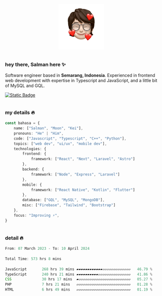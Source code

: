 <div align="center" style="display: flex; justify-content: center;">
    <img align="center" src="./public/Bitmoji.png" alt="Bitmoji" style="width: 150px;">
</div>

#

### hey there, Salman here ✨

Software engineer based in **Semarang, Indonesia**. Experienced in frontend web development with expertise in Typescript and JavaScript, and a little bit of MySQL and GQL.

<a href="https://drive.google.com/drive/folders/1SvRkcbxKS97ceLUn1lgBP56DQfzt-FIu?usp=sharing" target="_blank">![Static Badge](https://img.shields.io/badge/resume-white?style=for-the-badge)</a>

#

### my details 🔥

```typescript
const bahasa = {
    name: ["Salman", "Moon", "Kei"],
    pronouns: "He" | "Him",
    code: ["Javascript", "Typescript", "C++", "Python"],
    topics: ["web dev", "ui/ux", "mobile dev"],
    technologies: {
        frontend: {
            framework: ["React", "Next", "Laravel", "Astro"]
        },
        backend: {
            framework: ["Node", "Express", "Laravel"]
        },
        mobile: {
            framework: ["React Native", "Kotlin", "Flutter"]
        },
        database: ["GQL", "MySQL", "MongoDB"],
        misc: ["Firebase", "Tailwind", "Bootstrap"]
    },
    focus: "Improving ⚡",
}
```

#

### detail 🔥

<!--START_SECTION:waka-->

```typescript
From: 07 March 2023 - To: 10 April 2024

Total Time: 573 hrs 8 mins

JavaScript       268 hrs 39 mins ▰▰▰▰▰▰▰▰▰▰▰▰▱▱▱▱▱▱▱▱▱▱▱▱▱   46.79 %
TypeScript       240 hrs 21 mins ▰▰▰▰▰▰▰▰▰▰▱▱▱▱▱▱▱▱▱▱▱▱▱▱▱   41.86 %
CSS              30 hrs 17 mins  ▰▱▱▱▱▱▱▱▱▱▱▱▱▱▱▱▱▱▱▱▱▱▱▱▱   05.27 %
PHP              7 hrs 21 mins   ▱▱▱▱▱▱▱▱▱▱▱▱▱▱▱▱▱▱▱▱▱▱▱▱▱   01.28 %
HTML             6 hrs 49 mins   ▱▱▱▱▱▱▱▱▱▱▱▱▱▱▱▱▱▱▱▱▱▱▱▱▱   01.19 %
```

<!--END_SECTION:waka-->

#
